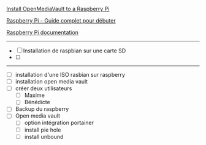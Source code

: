 [Install OpenMediaVault to a Raspberry Pi](https://pimylifeup.com/raspberry-pi-openmediavault/)

[Raspberry Pi - Guide complet pour débuter](https://www.raspberrypi-france.fr/guide/)

[Raspberry Pi documentation](https://www.raspberrypi.com/documentation/computers/configuration.html)



---
- [ ] Installation de raspbian sur une carte SD
- [ ] 
---

- [ ] installation d'une ISO rasbian sur raspberry
- [ ] installation open media vault
- [ ] créer deux utilisateurs
	- [ ] Maxime
	- [ ] Bénédicte
- [ ] Backup du raspberry
- [ ] Open media vault
	- [ ] option intégration portainer
	- [ ] install pie hole
	- [ ] install unbound
